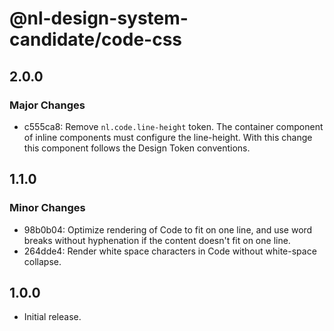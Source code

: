 # @nl-design-system-candidate/code-css

## 2.0.0

### Major Changes

- c555ca8: Remove `nl.code.line-height` token. The container component of inline components must configure the line-height. With this change this component follows the Design Token conventions.

## 1.1.0

### Minor Changes

- 98b0b04: Optimize rendering of Code to fit on one line, and use word breaks without hyphenation if the content doesn't fit on one line.
- 264dde4: Render white space characters in Code without white-space collapse.

## 1.0.0

- Initial release.
